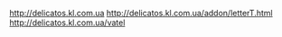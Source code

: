 http://delicatos.kl.com.ua
http://delicatos.kl.com.ua/addon/letterT.html
http://delicatos.kl.com.ua/vatel

